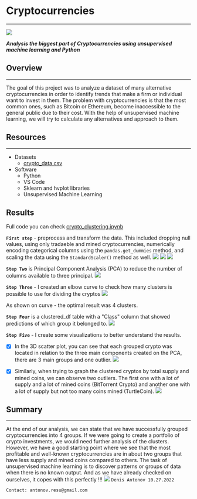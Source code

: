 # Cryptocurrencies
___
![](/Images/Front.jpg)

***Analysis the biggest part of Cryptocurrencies using unsupervised machine learning and Python***


## Overview
___
The goal of this project was to analyze a dataset of many alternative cryptocurrencies in order to identify trends that make a firm or individual want to invest in them. The problem with cryptocurrencies is that the most common ones, such as Bitcoin or Ethereum, become inaccessible to the general public due to their cost. With the help of unsupervised machine learning, we will try to calculate any alternatives and approach to them.

## Resources
___
- Datasets
    - [crypto_data.csv](/Resources/crypto_data.csv)
- Software
    - Python
    - VS Code
    - Sklearn and hvplot libraries
    - Unsupervised Machine Learning

## Results
Full code you can check [crypto_clustering.ipynb](/crypto_clustering.ipynb)

**`First step`** - preprocess and transform the data. This included 
dropping null values, using only tradaeble and mined cryptocurrencies, numerically encoding categorical columns using the `pandas.get_dummies` method, and scaling the data using the `StandardScaler()` method as well.
![](/Images/Step1:1.png)
![](/Images/Step2:2.png)
![](/Images/Step1:3.png)


**`Step Two`** is Principal Component Analysis (PCA) to reduce the number of columns available to three principal.
![](/Images/Step2.png)

**`Step Three`** - I created an elbow curve to check how many clusters is possible to use for dividing the cryptos
![](/Images/Step3.png)

As shown on curve - the optimal result was 4 clusters.

**`Step Four`** is a clustered_df table with a "Class" column that showed predictions of which group it belonged to.
![](/Images/Step4.png)

**`Step Five`** - I create some visualizations to better understand the results.

- [x] In the 3D scatter plot, you can see that each grouped crypto was located in relation to the three main components created on the PCA, there are 3 main groups and one outlier.
![](/Images/Step5.png) 

- [x] Similarly, when trying to graph the clustered cryptos by total supply and mined coins, we can observe two outliers. The first one with a lot of supply and a lot of mined coins (BitTorrent Crypto) and another one with a lot of supply but not too many coins mined (TurtleCoin).
![](/Images/Step6.png)

## Summary
___
At the end of our analysis, we can state that we have successfully grouped cryptocurrencies into 4 groups. If we were going to create a portfolio of crypto investments, we would need further analysis of the clusters. However, we have a good starting point where we see that the most profitable and well-known cryptocurrencies are in about two groups that have less supply and mined coins compared to others.
The task of unsupervised machine learning is to discover patterns or groups of data when there is no known output. And as we have already checked on ourselves, it copes with this perfectly !!!
![](/Images/Back.jpg)
```Denis Antonov 10.27.2022```

```Contact: antonov.resu@gmail.com```
